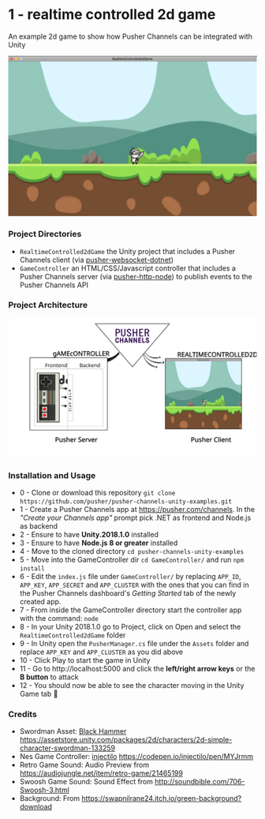# 1 - realtime controlled 2d game
An example 2d game to show how Pusher Channels can be integrated with Unity

<div align="center">
  <img width="700px" src="images/1.png"></img>
</div>

### Project Directories
- `RealtimeControlled2dGame` the Unity project that includes a Pusher Channels client (via [pusher-websocket-dotnet](https://github.com/pusher/pusher-websocket-dotnet))
- `GameController` an HTML/CSS/Javascript controller that includes a Pusher Channels server (via [pusher-http-node](https://github.com/pusher/pusher-http-node)) to publish events to the Pusher Channels API

### Project Architecture
<div align="center">
  <img width="1200px" src="images/pusher_channels_realtime_game_architecture.svg"></img>
</div>

### Installation and Usage
- 0 - Clone or download this repository `git clone https://github.com/pusher/pusher-channels-unity-examples.git`
- 1 - Create a Pusher Channels app at <https://pusher.com/channels>. In the *"Create your Channels app"* prompt pick .NET as frontend and Node.js as backend
- 2 - Ensure to have **Unity.2018.1.0** installed
- 3 - Ensure to have **Node.js 8 or greater** installed
- 4 - Move to the cloned directory `cd pusher-channels-unity-examples`
- 5 - Move into the GameController dir `cd GameController/` and run `npm install`
- 6 - Edit the `index.js` file under `GameController/` by replacing  `APP_ID`, `APP_KEY`, `APP_SECRET` and `APP_CLUSTER` with the ones that you can find in the  Pusher Channels dashboard's *Getting Started* tab of the newly created app.
- 7 - From inside the GameController directory start the controller app with the command: `node`
- 8 - In your Unity 2018.1.0 go to Project, click on Open and select the `RealtimeControlled2dGame` folder
- 9 - In Unity open the `PusherManager.cs` file under the `Assets` folder and replace `APP_KEY` and `APP_CLUSTER` as you did above
- 10 - Click Play to start the game in Unity
- 11 - Go to http://localhost:5000 and click the **left/right arrow keys** or the **B button** to attack
- 12 - You should now be able to see the character moving in the Unity Game tab :tada:

### Credits
- Swordman Asset: [Black Hammer](https://assetstore.unity.com/publishers/32893) https://assetstore.unity.com/packages/2d/characters/2d-simple-character-swordman-133259
- Nes Game Controller: [injectilo](https://codepen.io/injectilo) https://codepen.io/injectilo/pen/MYJrmm
- Retro Game Sound: Audio Preview from https://audiojungle.net/item/retro-game/21465199 
- Swoosh Game Sound: Sound Effect from http://soundbible.com/706-Swoosh-3.html
- Background: From https://swapnilrane24.itch.io/green-background?download
